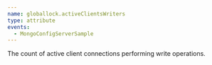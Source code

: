 ```yaml
---
name: globallock.activeClientsWriters
type: attribute
events:
  - MongoConfigServerSample
---
```


The count of active client connections performing write operations.